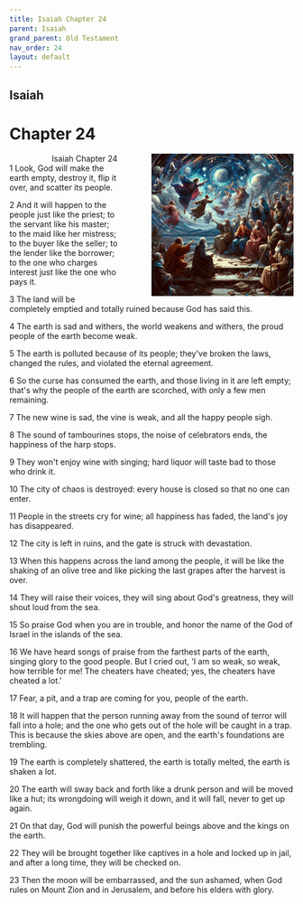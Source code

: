 ```yaml
---
title: Isaiah Chapter 24
parent: Isaiah
grand_parent: Old Testament
nav_order: 24
layout: default
---
```


## Isaiah

# Chapter 24

<div style="clear: both; text-align: right;">
    <img src="/assets/Image/Isaiah/500/24.jpg" alt="Isaiah Chapter 24" class="chapter-image" style="max-width: 50%; height: auto; float: right; margin: 0 0 10px 10px; padding-left: 10%;">
    <figcaption style="font-size: 14px;">Isaiah Chapter 24</figcaption>
</div>
1 Look, God will make the earth empty, destroy it, flip it over, and scatter its people.

2 And it will happen to the people just like the priest; to the servant like his master; to the maid like her mistress; to the buyer like the seller; to the lender like the borrower; to the one who charges interest just like the one who pays it.

3 The land will be completely emptied and totally ruined because God has said this.

4 The earth is sad and withers, the world weakens and withers, the proud people of the earth become weak.

5 The earth is polluted because of its people; they've broken the laws, changed the rules, and violated the eternal agreement.

6 So the curse has consumed the earth, and those living in it are left empty; that's why the people of the earth are scorched, with only a few men remaining.

7 The new wine is sad, the vine is weak, and all the happy people sigh.

8 The sound of tambourines stops, the noise of celebrators ends, the happiness of the harp stops.

9 They won't enjoy wine with singing; hard liquor will taste bad to those who drink it.

10 The city of chaos is destroyed: every house is closed so that no one can enter.

11 People in the streets cry for wine; all happiness has faded, the land's joy has disappeared.

12 The city is left in ruins, and the gate is struck with devastation.

13 When this happens across the land among the people, it will be like the shaking of an olive tree and like picking the last grapes after the harvest is over.

14 They will raise their voices, they will sing about God's greatness, they will shout loud from the sea.

15 So praise God when you are in trouble, and honor the name of the God of Israel in the islands of the sea.

16 We have heard songs of praise from the farthest parts of the earth, singing glory to the good people. But I cried out, 'I am so weak, so weak, how terrible for me! The cheaters have cheated; yes, the cheaters have cheated a lot.'

17 Fear, a pit, and a trap are coming for you, people of the earth.

18 It will happen that the person running away from the sound of terror will fall into a hole; and the one who gets out of the hole will be caught in a trap. This is because the skies above are open, and the earth's foundations are trembling.

19 The earth is completely shattered, the earth is totally melted, the earth is shaken a lot.

20 The earth will sway back and forth like a drunk person and will be moved like a hut; its wrongdoing will weigh it down, and it will fall, never to get up again.

21 On that day, God will punish the powerful beings above and the kings on the earth.

22 They will be brought together like captives in a hole and locked up in jail, and after a long time, they will be checked on.

23 Then the moon will be embarrassed, and the sun ashamed, when God rules on Mount Zion and in Jerusalem, and before his elders with glory.


